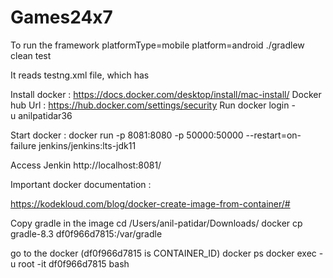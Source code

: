 # Games24x7
To run the framework
platformType=mobile platform=android ./gradlew clean test 

It reads testng.xml file, which has 

Install docker : https://docs.docker.com/desktop/install/mac-install/
Docker hub Url : https://hub.docker.com/settings/security
Run docker login -u anilpatidar36

Start docker : 
docker run -p 8081:8080 -p 50000:50000 --restart=on-failure jenkins/jenkins:lts-jdk11

Access Jenkin 
http://localhost:8081/

Important docker documentation :

https://kodekloud.com/blog/docker-create-image-from-container/#

Copy gradle in the image
cd /Users/anil-patidar/Downloads/
docker cp gradle-8.3 df0f966d7815:/var/gradle

go to the docker (df0f966d7815 is CONTAINER_ID) 
docker ps
docker exec -u root -it df0f966d7815 bash
